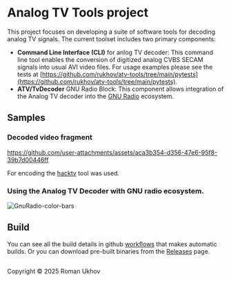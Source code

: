 # Analog TV Tools project
This project focuses on developing a suite of software tools for decoding analog TV signals. The current toolset includes two primary components:
- **Command Line Interface (CLI)** for anlog TV decoder: This command line tool enables the conversion of digitized analog CVBS SECAM signals into usual AVI video files. For usage examples please see the tests at [https://github.com/rukhov/atv-tools/tree/main/pytests](https://github.com/rukhov/atv-tools/tree/main/pytests).
- **ATV/TvDecoder** GNU Radio Block: This component allows integration of the Analog TV decoder into the [GNU Radio](https://wiki.gnuradio.org/) ecosystem.

## Samples

### Decoded video fragment
https://github.com/user-attachments/assets/aca3b354-d356-47e6-95f8-39b7d00446ff

For encoding the [hacktv](https://github.com/fsphil/hacktv) tool was used.
### Using the Analog TV Decoder with GNU radio ecosystem.
![GnuRadio-color-bars](https://github.com/user-attachments/assets/5d9b85ac-ec47-4c62-a662-037f1fb34b48)

## Build
You can see all the build details in github [workflows](https://github.com/rukhov/atv-tools/tree/main/.github/workflows) that makes automatic builds.
Or you can download pre-built binaries from the [Releases](https://github.com/rukhov/atv-tools/releases) page.

##
Copyright &copy; 2025 Roman Ukhov
